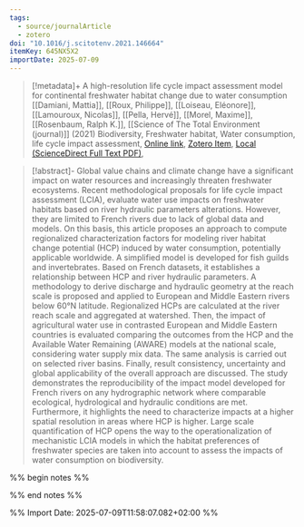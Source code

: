 ```yaml
---
tags:
  - source/journalArticle
  - zotero
doi: "10.1016/j.scitotenv.2021.146664"
itemKey: 645NX5X2
importDate: 2025-07-09
---
```

>[!metadata]+
> A high-resolution life cycle impact assessment model for continental freshwater habitat change due to water consumption
> [[Damiani, Mattia]], [[Roux, Philippe]], [[Loiseau, Eléonore]], [[Lamouroux, Nicolas]], [[Pella, Hervé]], [[Morel, Maxime]], [[Rosenbaum, Ralph K.]], 
> [[Science of The Total Environment (journal)]] (2021)
> Biodiversity, Freshwater habitat, Water consumption, life cycle impact assessment, 
> [Online link](https://www.sciencedirect.com/science/article/pii/S0048969721017320), [Zotero Item](zotero://select/library/items/645NX5X2), [Local (ScienceDirect Full Text PDF)](file://C:/Users/aburg/Documents/references/zotero/storage/3ZHDXRP6/Damiani2021_highresolutionlife.pdf), 

>[!abstract]-
>Global value chains and climate change have a significant impact on water resources and increasingly threaten freshwater ecosystems. Recent methodological proposals for life cycle impact assessment (LCIA), evaluate water use impacts on freshwater habitats based on river hydraulic parameters alterations. However, they are limited to French rivers due to lack of global data and models. On this basis, this article proposes an approach to compute regionalized characterization factors for modeling river habitat change potential (HCP) induced by water consumption, potentially applicable worldwide. A simplified model is developed for fish guilds and invertebrates. Based on French datasets, it establishes a relationship between HCP and river hydraulic parameters. A methodology to derive discharge and hydraulic geometry at the reach scale is proposed and applied to European and Middle Eastern rivers below 60°N latitude. Regionalized HCPs are calculated at the river reach scale and aggregated at watershed. Then, the impact of agricultural water use in contrasted European and Middle Eastern countries is evaluated comparing the outcomes from the HCP and the Available Water Remaining (AWARE) models at the national scale, considering water supply mix data. The same analysis is carried out on selected river basins. Finally, result consistency, uncertainty and global applicability of the overall approach are discussed. The study demonstrates the reproducibility of the impact model developed for French rivers on any hydrographic network where comparable ecological, hydrological and hydraulic conditions are met. Furthermore, it highlights the need to characterize impacts at a higher spatial resolution in areas where HCP is higher. Large scale quantification of HCP opens the way to the operationalization of mechanistic LCIA models in which the habitat preferences of freshwater species are taken into account to assess the impacts of water consumption on biodiversity.

%% begin notes %%

%% end notes %%

%% Import Date: 2025-07-09T11:58:07.082+02:00 %%
